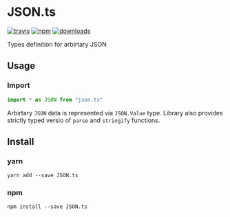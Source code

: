 # JSON.ts
[![travis][travis-image]][travis-url]
[![npm][npm-image]][npm-url]
[![downloads][downloads-image]][downloads-url]


Types definition for arbirtary JSON

## Usage

### Import

```ts
import * as JSON from "json.ts"
```

Arbirtary `JSON` data is represented via `JSON.Value` type. Library also
provides strictly typed versio of `parse` and `stringify` functions.


## Install

### yarn

    yarn add --save JSON.ts

### npm

    npm install --save JSON.ts

[travis-image]: https://travis-ci.org/Gozala/JSON.ts.svg?branch=master
[travis-url]: https://travis-ci.org/Gozala/JSON.ts
[npm-image]: https://img.shields.io/npm/v/JSON.ts.svg
[npm-url]: https://npmjs.org/package/JSON.ts
[downloads-image]: https://img.shields.io/npm/dm/JSON.ts.svg
[downloads-url]: https://npmjs.org/package/JSON.ts

